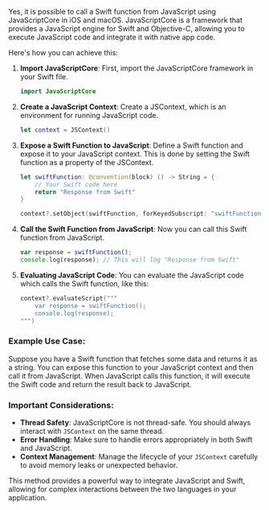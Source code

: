 Yes, it is possible to call a Swift function from JavaScript using JavaScriptCore in iOS and macOS. JavaScriptCore is a framework that provides a JavaScript engine for Swift and Objective-C, allowing you to execute JavaScript code and integrate it with native app code.

Here's how you can achieve this:

1. **Import JavaScriptCore**: First, import the JavaScriptCore framework in your Swift file.

    ```swift
    import JavaScriptCore
    ```

2. **Create a JavaScript Context**: Create a JSContext, which is an environment for running JavaScript code.

    ```swift
    let context = JSContext()
    ```

3. **Expose a Swift Function to JavaScript**: Define a Swift function and expose it to your JavaScript context. This is done by setting the Swift function as a property of the JSContext.

    ```swift
    let swiftFunction: @convention(block) () -> String = {
        // Your Swift code here
        return "Response from Swift"
    }

    context?.setObject(swiftFunction, forKeyedSubscript: "swiftFunction" as NSCopying & NSObjectProtocol)
    ```

4. **Call the Swift Function from JavaScript**: Now you can call this Swift function from JavaScript.

    ```javascript
    var response = swiftFunction();
    console.log(response); // This will log "Response from Swift"
    ```

5. **Evaluating JavaScript Code**: You can evaluate the JavaScript code which calls the Swift function, like this:

    ```swift
    context?.evaluateScript("""
        var response = swiftFunction();
        console.log(response);
    """)
    ```

### Example Use Case:

Suppose you have a Swift function that fetches some data and returns it as a string. You can expose this function to your JavaScript context and then call it from JavaScript. When JavaScript calls this function, it will execute the Swift code and return the result back to JavaScript.

### Important Considerations:

- **Thread Safety**: JavaScriptCore is not thread-safe. You should always interact with `JSContext` on the same thread.
- **Error Handling**: Make sure to handle errors appropriately in both Swift and JavaScript.
- **Context Management**: Manage the lifecycle of your `JSContext` carefully to avoid memory leaks or unexpected behavior.

This method provides a powerful way to integrate JavaScript and Swift, allowing for complex interactions between the two languages in your application.